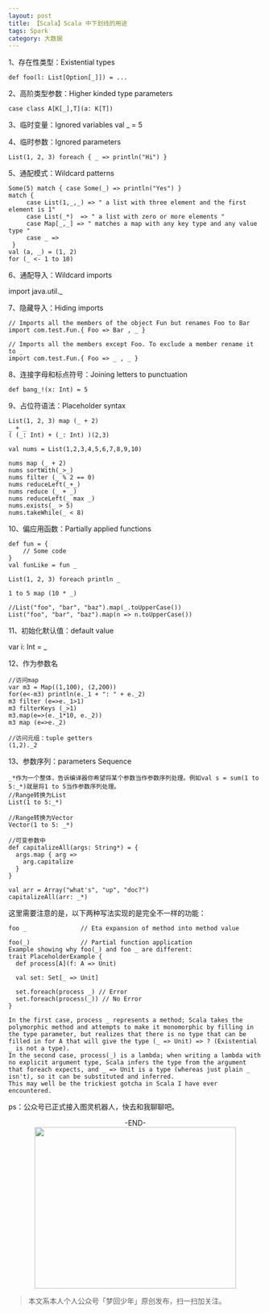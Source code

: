 ```yaml
---
layout: post
title: 【Scala】Scala 中下划线的用途
tags: Spark
category: 大数据
---
```


1、存在性类型：Existential types

```
def foo(l: List[Option[_]]) = ...
```

2、高阶类型参数：Higher kinded type parameters
```
case class A[K[_],T](a: K[T])
```

3、临时变量：Ignored variables
val _ = 5

4、临时参数：Ignored parameters

```
List(1, 2, 3) foreach { _ => println("Hi") }
```

5、通配模式：Wildcard patterns

```
Some(5) match { case Some(_) => println("Yes") }
match {
     case List(1,_,_) => " a list with three element and the first element is 1"
     case List(_*)  => " a list with zero or more elements "
     case Map[_,_] => " matches a map with any key type and any value type "
     case _ =>
 }
val (a, _) = (1, 2)
for (_ <- 1 to 10)
```

6、通配导入：Wildcard imports

import java.util._

7、隐藏导入：Hiding imports

```
// Imports all the members of the object Fun but renames Foo to Bar
import com.test.Fun.{ Foo => Bar , _ }

// Imports all the members except Foo. To exclude a member rename it to _
import com.test.Fun.{ Foo => _ , _ }
```

8、连接字母和标点符号：Joining letters to punctuation

```
def bang_!(x: Int) = 5
```

9、占位符语法：Placeholder syntax

```
List(1, 2, 3) map (_ + 2)
_ + _   
( (_: Int) + (_: Int) )(2,3)

val nums = List(1,2,3,4,5,6,7,8,9,10)

nums map (_ + 2)
nums sortWith(_>_)
nums filter (_ % 2 == 0)
nums reduceLeft(_+_)
nums reduce (_ + _)
nums reduceLeft(_ max _)
nums.exists(_ > 5)
nums.takeWhile(_ < 8)
```

10、偏应用函数：Partially applied functions
```
def fun = {
    // Some code
}
val funLike = fun _

List(1, 2, 3) foreach println _

1 to 5 map (10 * _)

//List("foo", "bar", "baz").map(_.toUpperCase())
List("foo", "bar", "baz").map(n => n.toUpperCase())
```

11、初始化默认值：default value

var i: Int = _

12、作为参数名

```
//访问map
var m3 = Map((1,100), (2,200))
for(e<-m3) println(e._1 + ": " + e._2)
m3 filter (e=>e._1>1)
m3 filterKeys (_>1)
m3.map(e=>(e._1*10, e._2))
m3 map (e=>e._2)

//访问元组：tuple getters
(1,2)._2
```

13、参数序列：parameters Sequence

```
_*作为一个整体，告诉编译器你希望将某个参数当作参数序列处理。例如val s = sum(1 to 5:_*)就是将1 to 5当作参数序列处理。
//Range转换为List
List(1 to 5:_*)

//Range转换为Vector
Vector(1 to 5: _*)

//可变参数中
def capitalizeAll(args: String*) = {
  args.map { arg =>
    arg.capitalize
  }
}

val arr = Array("what's", "up", "doc?")
capitalizeAll(arr: _*)
```

这里需要注意的是，以下两种写法实现的是完全不一样的功能：

```
foo _               // Eta expansion of method into method value

foo(_)              // Partial function application
Example showing why foo(_) and foo _ are different:
trait PlaceholderExample {
  def process[A](f: A => Unit)

  val set: Set[_ => Unit]

  set.foreach(process _) // Error 
  set.foreach(process(_)) // No Error
}
```

```text
In the first case, process _ represents a method; Scala takes the polymorphic method and attempts to make it monomorphic by filling in the type parameter, but realizes that there is no type that can be filled in for A that will give the type (_ => Unit) => ? (Existential _ is not a type).
In the second case, process(_) is a lambda; when writing a lambda with no explicit argument type, Scala infers the type from the argument that foreach expects, and _ => Unit is a type (whereas just plain _ isn't), so it can be substituted and inferred.
This may well be the trickiest gotcha in Scala I have ever encountered.
```

ps：公众号已正式接入图灵机器人，快去和我聊聊吧。

<center>-END-</center>

<div align="center">
<img src="http://7xlkoc.com1.z0.glb.clouddn.com/qrcodenew.jpg" width="400" height="320" />
</div>

> 本文系本人个人公众号「梦回少年」原创发布，扫一扫加关注。